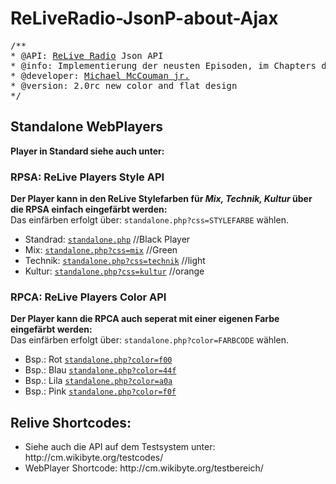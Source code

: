 ReLiveRadio-JsonP-about-Ajax
============================
<pre>/**
* @API: <a href="https://flattr.com/thing/973782/ReliveRadio-de-Podcasts-rund-um-die-Uhr">ReLive Radio</a> Json API
* @info: Implementierung der neusten Episoden, im Chapters des Podlove-Web-Players.
* @developer: <a href="https://flattr.com/profile/mccouman">Michael McCouman jr.</a>
* @version: 2.0rc new color and flat design
*/</pre>

<h2>Standalone WebPlayers</h2>
<b>Player in Standard siehe auch unter: </b>

<h3>RPSA: ReLive Players Style API</h3>
<b>Der Player kann in den ReLive Stylefarben für <i>Mix, Technik, Kultur</i> über die RPSA einfach eingefärbt werden: </b><br>
Das einfärben erfolgt über: <code>standalone.php?css=STYLEFARBE</code> wählen.
<ul>
<li>Standrad: <a target="_blank" href="http://cm.wikibyte.org/testcodes/neu-chapters/standalone.php"><code>standalone.php</code></a> //Black Player</li>
<li>Mix: <a target="_blank" href="http://cm.wikibyte.org/testcodes/neu-chapters/standalone.php?css=mix"><code>standalone.php?css=mix</code></a> //Green</li>
<li>Technik: <a target="_blank" href="http://cm.wikibyte.org/testcodes/neu-chapters/standalone.php?css=technik"><code>standalone.php?css=technik</code></a> //light</li>
<li>Kultur: <a target="_blank" href="http://cm.wikibyte.org/testcodes/neu-chapters/standalone.php?css=kultur"><code>standalone.php?css=kultur</code></a> //orange</li>
</ul>

<h3>RPCA: ReLive Players Color API</h3>
<b>Der Player kann die RPCA auch seperat mit einer eigenen Farbe eingefärbt werden: </b><br>
Das einfärben erfolgt über: <code>standalone.php?color=FARBCODE</code> wählen.
<ul>
<li>Bsp.: Rot <a target="_blank" href="http://cm.wikibyte.org/testcodes/neu-chapters/standalone.php?color=f00"><code>standalone.php?color=f00</code></a></li>
<li>Bsp.: Blau <a target="_blank" href="http://cm.wikibyte.org/testcodes/neu-chapters/standalone.php?color=44f"><code>standalone.php?color=44f</code></a></li>
<li>Bsp.: Lila <a target="_blank" href="http://cm.wikibyte.org/testcodes/neu-chapters/standalone.php?color=a0a"><code>standalone.php?color=a0a</code></a></li>
<li>Bsp.: Pink <a target="_blank" href="http://cm.wikibyte.org/testcodes/neu-chapters/standalone.php?color=f0f"><code>standalone.php?color=f0f</code></a></li>
</ul>




<h2>Relive Shortcodes:</h2>
<ul>
<li>Siehe auch die API auf dem Testsystem unter: http://cm.wikibyte.org/testcodes/ </li>
<li>WebPlayer Shortcode: http://cm.wikibyte.org/testbereich/ </li>
</ul>
